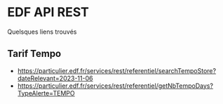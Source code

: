 # EDF API REST
Quelsques liens trouvés

## Tarif Tempo
- https://particulier.edf.fr/services/rest/referentiel/searchTempoStore?dateRelevant=2023-11-06
- https://particulier.edf.fr/services/rest/referentiel/getNbTempoDays?TypeAlerte=TEMPO
